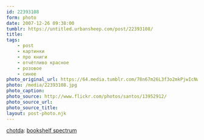 ```yaml
---
id: 22393108
form: photo
date: 2007-12-26 09:38:00
tumblr: https://untitled.urbansheep.com/post/22393108/
title:
tags:
    - post
    - картинки
    - про книги
    - отчётливо красное
    - розовое
    - синее
photo_original_url: https://64.media.tumblr.com/78n67m26L3f3o2mkPjwIcNw6_500.jpg
photo: /media/22393108.jpg
photo_caption: 
photo_source: http://www.flickr.com/photos/santos/13952912/
photo_source_url:
photo_source_title:
layout: post-photo.njk
---
```


<p><a href="http://flickr.com/photos/santos">chotda</a>: <a href="http://farm1.static.flickr.com/13/13952912_ad8c6fd4a4.jpg?v=0">bookshelf spectrum</a></p>
